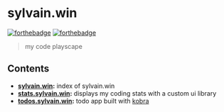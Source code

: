# sylvain.win
[![forthebadge](https://forthebadge.com/images/badges/made-with-crayons.svg)](https://forthebadge.com)
[![forthebadge](https://forthebadge.com/images/badges/designed-in-ms-paint.svg)](https://forthebadge.com)
> my code playscape

## Contents
- __[sylvain.win](https://sylvain.win):__ index of sylvain.win
- __[stats.sylvain.win](https://stats.sylvain.win):__ displays my coding stats with a custom ui library
- __[todos.sylvain.win](https://todos.sylvain.win):__ todo app built with [kobra](https://github.com/johnsylvain/kobra)